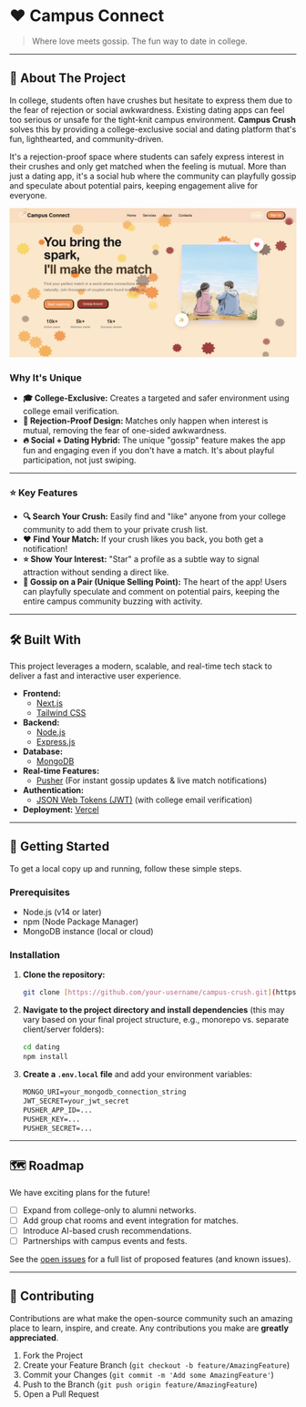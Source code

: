 # ❤️ Campus Connect

> Where love meets gossip. The fun way to date in college.

---

## 🌟 About The Project

In college, students often have crushes but hesitate to express them due to the fear of rejection or social awkwardness. Existing dating apps can feel too serious or unsafe for the tight-knit campus environment. **Campus Crush** solves this by providing a college-exclusive social and dating platform that's fun, lighthearted, and community-driven.

It's a rejection-proof space where students can safely express interest in their crushes and only get matched when the feeling is mutual. More than just a dating app, it's a social hub where the community can playfully gossip and speculate about potential pairs, keeping engagement alive for everyone.

![My App Screenshot](./public/home.png)

### Why It's Unique
* **🎓 College-Exclusive:** Creates a targeted and safer environment using college email verification.
* **💞 Rejection-Proof Design:** Matches only happen when interest is mutual, removing the fear of one-sided awkwardness.
* **🔥 Social + Dating Hybrid:** The unique "gossip" feature makes the app fun and engaging even if you don't have a match. It's about playful participation, not just swiping.

---

### ⭐ Key Features

* **🔍 Search Your Crush:** Easily find and "like" anyone from your college community to add them to your private crush list.
* **❤️ Find Your Match:** If your crush likes you back, you both get a notification!
* **⭐ Show Your Interest:** "Star" a profile as a subtle way to signal attraction without sending a direct like.
* **💬 Gossip on a Pair (Unique Selling Point):** The heart of the app! Users can playfully speculate and comment on potential pairs, keeping the entire campus community buzzing with activity.

---

## 🛠️ Built With

This project leverages a modern, scalable, and real-time tech stack to deliver a fast and interactive user experience.

* **Frontend:**
    * [Next.js](https://nextjs.org/)
    * [Tailwind CSS](https://tailwindcss.com/)
* **Backend:**
    * [Node.js](https://nodejs.org/)
    * [Express.js](https://expressjs.com/)
* **Database:**
    * [MongoDB](https://www.mongodb.com/)
* **Real-time Features:**
    * [Pusher](https://pusher.com/) (For instant gossip updates & live match notifications)
* **Authentication:**
    * [JSON Web Tokens (JWT)](https://jwt.io/) (with college email verification)
* **Deployment:** [Vercel](https://vercel.com/) 

---

## 🚀 Getting Started

To get a local copy up and running, follow these simple steps.

### Prerequisites

* Node.js (v14 or later)
* npm (Node Package Manager)
* MongoDB instance (local or cloud)

### Installation

1.  **Clone the repository:**
    ```sh
    git clone [https://github.com/your-username/campus-crush.git](https://github.com/shilpi9608/dating.git)
    ```
2.  **Navigate to the project directory and install dependencies** (this may vary based on your final project structure, e.g., monorepo vs. separate client/server folders):
    ```sh
    cd dating
    npm install
    ```
3.  **Create a `.env.local` file** and add your environment variables:
    ```
    MONGO_URI=your_mongodb_connection_string
    JWT_SECRET=your_jwt_secret
    PUSHER_APP_ID=...
    PUSHER_KEY=...
    PUSHER_SECRET=...
    ```

---

## 🗺️ Roadmap

We have exciting plans for the future!

* [ ] Expand from college-only to alumni networks.
* [ ] Add group chat rooms and event integration for matches.
* [ ] Introduce AI-based crush recommendations.
* [ ] Partnerships with campus events and fests.

See the [open issues](https://github.com/shilpi9608/dating/issues) for a full list of proposed features (and known issues).

---

## 🤝 Contributing

Contributions are what make the open-source community such an amazing place to learn, inspire, and create. Any contributions you make are **greatly appreciated**.

1.  Fork the Project
2.  Create your Feature Branch (`git checkout -b feature/AmazingFeature`)
3.  Commit your Changes (`git commit -m 'Add some AmazingFeature'`)
4.  Push to the Branch (`git push origin feature/AmazingFeature`)
5.  Open a Pull Request
